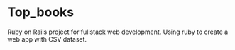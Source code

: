 # Top_books
Ruby on Rails project for fullstack web development. Using ruby to create a web app with CSV dataset.
